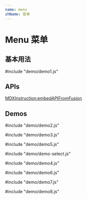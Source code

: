 ```yaml
---
name: menu
zhName: 菜单
---
```


# Menu 菜单

## 基本用法

#include "demo/demo1.js"



## APIs

[MDXInstruction:embedAPIFromFusion](https://github.com/alibaba-fusion/next/blob/master/docs/menu/index.md)

## Demos

#include "demo/demo2.js"

#include "demo/demo3.js"

#include "demo/demo5.js"

#include "demo/demo-select.js"

#include "demo/demo4.js"

#include "demo/demo6.js"

#include "demo/demo7.js"

#include "demo/demo8.js"





